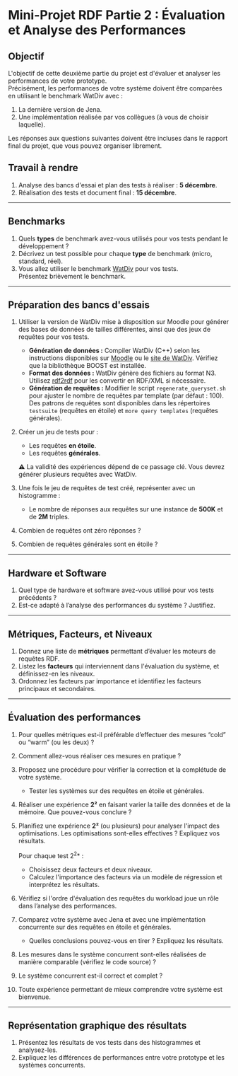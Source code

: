 # Mini-Projet RDF Partie 2 : Évaluation et Analyse des Performances

## Objectif

L'objectif de cette deuxième partie du projet est d'évaluer et analyser les performances de votre prototype.  
Précisément, les performances de votre système doivent être comparées en utilisant le benchmark WatDiv avec :

1. La dernière version de Jena.
2. Une implémentation réalisée par vos collègues (à vous de choisir laquelle).  

Les réponses aux questions suivantes doivent être incluses dans le rapport final du projet, que vous pouvez organiser librement.

## Travail à rendre

1. Analyse des bancs d'essai et plan des tests à réaliser : **5 décembre**.
2. Réalisation des tests et document final : **15 décembre**.

---

## Benchmarks

1. Quels **types** de benchmark avez-vous utilisés pour vos tests pendant le développement ?  
2. Décrivez un test possible pour chaque **type** de benchmark (micro, standard, réel).
3. Vous allez utiliser le benchmark [WatDiv](http://dsg.uwaterloo.ca/watdiv/) pour vos tests.  
   Présentez brièvement le benchmark.

---

## Préparation des bancs d'essais

1. Utiliser la version de WatDiv mise à disposition sur Moodle pour générer des bases de données de tailles différentes, ainsi que des jeux de requêtes pour vos tests.
    - **Génération de données :** Compiler WatDiv (C++) selon les instructions disponibles sur [Moodle](https://moodle.umontpellier.fr/course/view.php?id=1126#section-5) ou le [site de WatDiv](https://dsg.uwaterloo.ca/watdiv/#installation). Vérifiez que la bibliothèque BOOST est installée.  
    - **Format des données :** WatDiv génère des fichiers au format N3. Utilisez [rdf2rdf](http://www.l3s.de/~minack/rdf2rdf/) pour les convertir en RDF/XML si nécessaire.
    - **Génération de requêtes :** Modifier le script `regenerate_queryset.sh` pour ajuster le nombre de requêtes par template (par défaut : 100).  
      Des patrons de requêtes sont disponibles dans les répertoires `testsuite` (requêtes en étoile) et `more query templates` (requêtes générales).

2. Créer un jeu de tests pour :
    - Les requêtes **en étoile**.
    - Les requêtes **générales**.  

    ⚠️ La validité des expériences dépend de ce passage clé. Vous devrez générer plusieurs requêtes avec WatDiv.

3. Une fois le jeu de requêtes de test créé, représenter avec un histogramme :
    - Le nombre de réponses aux requêtes sur une instance de **500K** et de **2M** triples.
4. Combien de requêtes ont zéro réponses ?  
5. Combien de requêtes générales sont en étoile ?

---

## Hardware et Software

1. Quel type de hardware et software avez-vous utilisé pour vos tests précédents ?  
2. Est-ce adapté à l’analyse des performances du système ? Justifiez.

---

## Métriques, Facteurs, et Niveaux

1. Donnez une liste de **métriques** permettant d’évaluer les moteurs de requêtes RDF.
2. Listez les **facteurs** qui interviennent dans l'évaluation du système, et définissez-en les niveaux.
3. Ordonnez les facteurs par importance et identifiez les facteurs principaux et secondaires.

---

## Évaluation des performances

1. Pour quelles métriques est-il préférable d’effectuer des mesures “cold” ou “warm” (ou les deux) ?  
2. Comment allez-vous réaliser ces mesures en pratique ?  
3. Proposez une procédure pour vérifier la correction et la complétude de votre système.  
   - Tester les systèmes sur des requêtes en étoile et générales.  
4. Réaliser une expérience **2²** en faisant varier la taille des données et de la mémoire. Que pouvez-vous conclure ?  
5. Planifiez une expérience **2²** (ou plusieurs) pour analyser l'impact des optimisations. Les optimisations sont-elles effectives ? Expliquez vos résultats.  

   Pour chaque test $2^2$* :
   - Choisissez deux facteurs et deux niveaux.  
   - Calculez l'importance des facteurs via un modèle de régression et interprétez les résultats.

6. Vérifiez si l'ordre d'évaluation des requêtes du workload joue un rôle dans l’analyse des performances.
7. Comparez votre système avec Jena et avec une implémentation concurrente sur des requêtes en étoile et générales.  
   - Quelles conclusions pouvez-vous en tirer ? Expliquez les résultats.  
8. Les mesures dans le système concurrent sont-elles réalisées de manière comparable (vérifiez le code source) ?  
9. Le système concurrent est-il correct et complet ?  
10. Toute expérience permettant de mieux comprendre votre système est bienvenue.

---

## Représentation graphique des résultats

1. Présentez les résultats de vos tests dans des histogrammes et analysez-les.  
2. Expliquez les différences de performances entre votre prototype et les systèmes concurrents.
